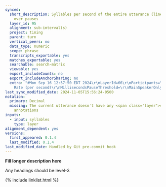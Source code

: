 ```yaml
---
synced:
  short_description: Syllables per second of the entire utterance (line), skipping
    over pauses
  layer_id: 95
  alignment: sub-interval(s)
  project: timing
  parent: turn
  vertical_peers: no
  data_type: numeric
  scope: phrase
  transcripts_exportable: yes
  matches_exportable: yes
  searchable: search-matrix
  viewable: yes
  export_includeCounts: no
  export_includeAnchorSharing: no
  extra: "#Mon Sep 16 12:57:50 EDT 2024\r\nLayerId=66\r\nParticipants=\r\nPattern=\r\nTranscripts=\r\nUtterances=true\r\nStatistic=Word
    Rate (per second)\r\nMillisecondsPauseThreshold=\r\nMainSpeakerOnly=false\r\nCorpora=false\r\nScopeLayerId=\r\nTranscriptParticipants=false\r\nTurns=false\r\nExcludedTranscriptTypes=-1\r\nSecondsContext=\r\n"
last_sync_modified_date: 2024-11-05T15:56:24-0500
notation:
  primary: Decimal
  missing: The current utterance doesn't have any <span class="layer">segment</span>
    annotations
inputs:
  - input: syllables
    type: layer
alignment_dependent: yes
versions:
  first_appeared: 0.1.4
  last_modified: 0.1.4
last_modified_date: Handled by Git pre-commit hook
---
```


**Fill longer description here**

Any headings should be level-3


{% include linklist.html %}
